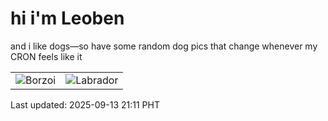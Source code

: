 # hi i'm Leoben

and i like dogs—so have some random dog pics that change whenever my CRON feels like it

|  |  |
|--------|----------|
| ![Borzoi](https://random-dog-vercel.vercel.app/api/random-borzoi?v=1757769088) | ![Labrador](https://random-dog-vercel.vercel.app/api/random-labrador?v=1757769088) |

Last updated: 2025-09-13 21:11 PHT
